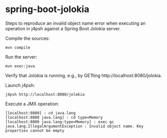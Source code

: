 spring-boot-jolokia
===================

Steps to reproduce an invalid object name error when executing an operation in j4psh against a Spring Boot Jolokia server.

Compile the sources:

```
mvn compile
```  

Run the server:

```
mvn exec:java
```  

Verify that Jolokia is running, e.g., by GETting http://localhost:8080/jolokia.

Launch j4psh:

```
j4psh http://localhost:8080/jolokia
```

Execute a JMX operation:

```
[localhost:8080] : cd java.lang
[localhost:8080 java.lang] : cd type=Memory 
[localhost:8080 java.lang:type=Memory] : exec gc
java.lang.IllegalArgumentException : Invalid object name. Key properties cannot be empty

